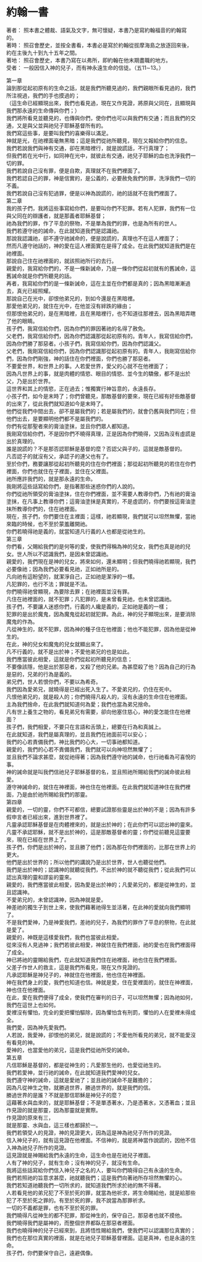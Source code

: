 # 約翰一書  

著者：	照本書之體裁、語氣及文字，無可懷疑，本書乃是寫約翰福音的約翰寫的。  
著時：	照召會歷史，並按全書看，本書必是寫於約翰從拔摩海島之放逐回來後，約在主後九十到九十五年之間。  
著地：	照召會歷史，本書乃寫在以弗所，即約翰在他末期盡職的地方。  
受者：	一般因信入神的兒子，而有神永遠生命的信徒。（五11∼13。）  

第一章  
論到那從起初原有的生命之話，就是我們所聽見過的，我們親眼所看見過的，我們所注視過，我們的手也摸過的；  
（這生命已經顯現出來，我們也看見過，現在又作見證，將原與父同在，且顯現與我們那永遠的生命傳與你們；）  
我們將所看見並聽見的，也傳與你們，使你們也可以與我們有交通；而且我們的交通，又是與父並與祂兒子耶穌基督所有的。  
我們寫這些事，是要叫我們的喜樂得以滿足。  
神就是光，在祂裡面毫無黑暗；這是我們從祂所聽見，現在又報給你們的信息。  
我們若說我們與神有交通，卻在黑暗裡行，就是說謊話，不行真理了；  
但我們若在光中行，如同神在光中，就彼此有交通，祂兒子耶穌的血也洗淨我們一切的罪。  
我們若說自己沒有罪，便是自欺，真理就不在我們裡面了。  
我們若認自己的罪，神是信實的，是公義的，必要赦免我們的罪，洗淨我們一切的不義。  
我們若說自己沒有犯過罪，便是以神為說謊的，祂的話就不在我們裡面了。  
第二章  
我的孩子們，我將這些事寫給你們，是要叫你們不犯罪。若有人犯罪，我們有一位與父同在的辯護者，就是那義者耶穌基督；  
祂為我們的罪，作了平息的祭物，不是單為我們的罪，也是為所有的世人。  
我們若遵守祂的誡命，在此就知道我們是認識祂。  
那說我認識祂，卻不遵守祂誡命的，便是說謊的，真理也不在這人裡面了；  
然而凡遵守祂話的，神的愛在這人裡面實在是得了成全。在此我們就知道我們是在祂裡面。  
那說自己住在祂裡面的，就該照祂所行的去行。  
親愛的，我寫給你們的，不是一條新誡命，乃是一條你們從起初就有的舊誡命，這舊誡命就是你們所聽見的話。  
再者，我寫給你們的是一條新誡命，這在主並在你們都是真的；因為黑暗漸漸過去，真光已經照耀。  
那說自己在光中，卻恨他弟兄的，到如今還是在黑暗裡。  
那愛他弟兄的，就住在光中，在他並沒有絆跌的緣由；  
但那恨他弟兄的，是在黑暗裡，且在黑暗裡行，也不知道往那裡去，因為黑暗弄瞎了他的眼睛。  
孩子們，我寫信給你們，因為你們的罪因著祂的名得了赦免。  
父老們，我寫信給你們，因為你們認識那從起初原有的。青年人，我寫信給你們，因為你們勝了那惡者。小孩子們，我寫信給你們，因為你們認識父。  
父老們，我剛寫信給你們，因為你們認識那從起初原有的。青年人，我剛寫信給你們，因為你們剛強，神的話住在你們裡面，你們也勝了那惡者。  
不要愛世界，和世界上的事。人若愛世界，愛父的心就不在他裡面了；  
因為凡世界上的事，就是肉體的情慾、眼目的情慾、並今生的驕傲，都不是出於父，乃是出於世界。  
這世界和其上的情慾，正在過去；惟獨實行神旨意的，永遠長存。  
小孩子們，如今是末時了；你們曾聽見，那敵基督的要來，現在已經有好些敵基督的出來了，從此我們就知道如今是末時了。  
他們從我們中間出去，卻不是屬我們的；若是屬我們的，就會仍舊與我們同在；但他們出去，是要顯明他們都不是屬我們的。  
你們有從那聖者來的膏油塗抹，並且你們眾人都知道。  
我剛寫信給你們，不是因你們不曉得真理，正是因為你們曉得，又因為沒有虛謊是出於真理的。  
誰是說謊的？不是那否認耶穌是基督的麼？否認父與子的，這就是敵基督的。  
凡否認子的就沒有父，承認子的連父也有了。  
至於你們，務要讓那從起初所聽見的住在你們裡面；那從起初所聽見的若住在你們裡面，你們也就住在子裡面，並住在父裡面。  
祂所應許我們的，就是那永遠的生命。  
我剛將這些話寫給你們，是指著那些迷惑你們的人說的。  
你們從祂所領受的膏油塗抹，住在你們裡面，並不需要人教導你們，乃有祂的膏油塗抹，在凡事上教導你們；這膏油塗抹是真實的，不是虛謊的，你們要按這膏油塗抹所教導你們的，住在祂裡面。  
現在，孩子們，你們要住在主裡面；這樣，祂若顯現，我們就可以坦然無懼，當祂來臨的時候，也不至於蒙羞離開祂。  
你們若曉得祂是義的，就當知道凡行義的人也都是從祂生的。  
第三章  
你們看，父賜給我們的是何等的愛，使我們得稱為神的兒女，我們也真是祂的兒女。世人所以不認識我們，是因未曾認識祂。  
親愛的，我們現在是神的兒女，將來如何，還未顯明；但我們曉得祂若顯現，我們必要像祂；因為我們必要看見祂，正如祂所是的。  
凡向祂有這盼望的，就潔淨自己，正如祂是潔淨的一樣。  
凡犯罪的，也行不法；罪就是不法。  
你們曉得祂曾顯現，為要除去罪；在祂裡面並沒有罪。  
凡住在祂裡面的，就不犯罪；凡犯罪的，是未曾看見祂，也未曾認識祂。  
孩子們，不要讓人迷惑你們，行義的人纔是義的，正如祂是義的一樣；  
犯罪的是出於魔鬼，因為魔鬼從起初就犯罪。為此，神的兒子顯現出來，是要消除魔鬼的作為。  
凡從神生的，就不犯罪，因為神的種子住在他裡面；他也不能犯罪，因為他是從神生的。  
在此，神的兒女和魔鬼的兒女就顯出來了。  
凡不行義的，就不是出於神；不愛他弟兄的也是如此。  
我們應當彼此相愛，這就是你們從起初所聽見的信息；  
不要像該隱，他是出於那惡者，又殺了他的兄弟。為甚麼殺了他？因為自己的行為是惡的，兄弟的行為是義的。  
弟兄們，世人若恨你們，不要以為希奇。  
我們因為愛弟兄，就曉得是已經出死入生了。不愛弟兄的，仍住在死中。  
凡恨他弟兄的，就是殺人的；你們曉得凡殺人的，沒有永遠的生命住在他裡面。  
主為我們捨命，在此我們就知道何為愛；我們也當為弟兄捨命。  
凡有世上養生之物的，看見弟兄有需要，卻向他塞住慈心，神的愛怎能住在他裡面？  
孩子們，我們相愛，不要只在言語和舌頭上，總要在行為和真誠上。  
在此就知道，我們是屬真理的，並且我們在祂面前可以安心；  
我們的心若責備我們，神比我們的心大，一切事祂都知道。  
親愛的，我們的心若不責備我們，我們就可以向神坦然無懼了；  
並且我們不論求甚麼，就從祂得著；因為我們遵守祂的誡命，也行祂看為可喜悅的事。  
神的誡命就是叫我們信祂兒子耶穌基督的名，並且照祂所賜給我們的誡命彼此相愛。  
遵守神誡命的，就住在神裡面，神也住在他裡面。在此我們就知道神住在我們裡面，乃是由於祂所賜給我們的那靈。  
第四章  
親愛的，一切的靈，你們不可都信，總要試證那些靈是出於神的不是；因為有許多假申言者已經出來，進到世界裡了。  
凡靈承認耶穌基督是在肉體裡來的，就是出於神的；在此你們可以認出神的靈來。  
凡靈不承認耶穌，就不是出於神的，這是那敵基督者的靈；你們從前聽見這靈要來，現在已經在世界上了。  
孩子們，你們是出於神的，並且勝了他們；因為那在你們裡面的，比那在世界上的更大。  
他們是出於世界的；所以他們的講說乃是出於世界，世人也聽從他們。  
我們是出於神的；認識神的就聽從我們，不出於神的就不聽從我們；從此我們可以認出真理的靈和謬妄的靈來。  
親愛的，我們應當彼此相愛，因為愛是出於神的；凡愛弟兄的，都是從神生的，並且認識神。  
不愛弟兄的，未曾認識神，因為神就是愛。  
神差祂的獨生子到世上來，使我們藉著祂得生並活著，在此神的愛就向我們顯明了。  
不是我們愛神，乃是神愛我們，差祂的兒子，為我們的罪作了平息的祭物，在此就是愛了。  
親愛的，神既是這樣愛我們，我們也當彼此相愛。  
從來沒有人見過神；我們若彼此相愛，神就住在我們裡面，祂的愛也在我們裡面得了成全。  
神已將祂的靈賜給我們，在此就知道我們住在祂裡面，祂也住在我們裡面。  
父差子作世人的救主，這是我們所看見，現在又作見證的。  
凡承認耶穌是神兒子的，神就住在他裡面，他也住在神裡面。  
神在我們身上的愛，我們也知道也信。神就是愛，住在愛裡面的，就住在神裡面，神也住在他裡面。  
在此，愛在我們便得了成全，使我們在審判的日子，可以坦然無懼；因為祂如何，我們在這世上也如何。  
愛裡沒有懼怕，完全的愛把懼怕驅除，因為懼怕含有刑罰，懼怕的人在愛裡未得成全。  
我們愛，因為神先愛我們。  
人若說，我愛神，卻恨他的弟兄，就是說謊的；不愛他所看見的弟兄，就不能愛沒有看見的神。  
愛神的，也當愛他的弟兄，這是我們從祂所受的誡命。  
第五章  
凡信耶穌是基督的，都是從神生的；凡愛那生他的，也愛從祂生的。  
我們若愛神，並行祂的誡命，在此就知道我們愛神的兒女。  
我們遵守神的誡命，這就是愛祂了；並且祂的誡命不是難擔的；  
因為凡從神生之物，就勝過世界，勝過世界的，就是我們的信。  
勝過世界的是誰？不就是那信耶穌是神兒子的麼？  
這藉著水與血來的，就是耶穌基督；不是單憑著水，乃是憑著水，又憑著血；並且作見證的就是那靈，因為那靈就是實際。  
作見證的原來有三，  
就是那靈、水與血，這三樣也都歸於一。  
我們若領受人的見證，神的見證更大，因為這是神為祂兒子所作的見證。  
信入神兒子的，就有這見證在他裡面。不信神的，就是將神當作說謊的，因他不信入神為祂兒子所作的見證。  
這見證就是神賜給我們永遠的生命，這生命也是在祂兒子裡面。  
人有了神的兒子，就有生命；沒有神的兒子，就沒有生命。  
我將這些話寫給你們信入神兒子之名的人，要叫你們曉得自己有永遠的生命。  
我們若照祂的旨意求甚麼，祂就聽我們；這是我們向著祂所存坦然無懼的心。  
我們若知道祂聽我們一切所求的，就知道我們所求於祂的無不得著。  
人若看見他的弟兄犯了不至於死的罪，就當為他祈求，將生命賜給他，就是給那些犯了不至於死之罪的。有至於死的罪，我不說當為那罪祈求。  
一切的不義都是罪，也有不至於死的罪。  
我們曉得凡從神生的都不犯罪，那從神生的，保守自己，那惡者也就不摸他。  
我們曉得我們是屬神的，而整個世界都臥在那惡者裡面。  
我們也曉得神的兒子已經來到，且將悟性賜給我們，使我們可以認識那位真實的；我們也在那位真實的裡面，就是在祂兒子耶穌基督裡面。這是真神，也是永遠的生命。  
孩子們，你們要保守自己，遠避偶像。  
